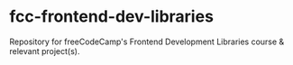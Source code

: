 # fcc-frontend-dev-libraries
Repository for freeCodeCamp's Frontend Development Libraries course &amp; relevant project(s).
